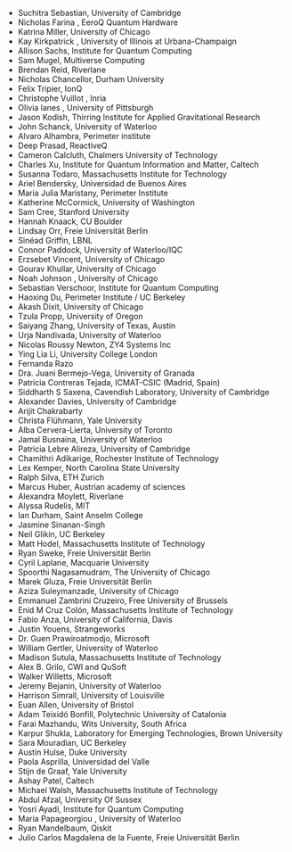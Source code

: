 - Suchitra Sebastian, University of Cambridge
- Nicholas Farina , EeroQ Quantum Hardware 
- Katrina Miller, University of Chicago 
- Kay Kirkpatrick , University of Illinois at Urbana-Champaign 
- Allison Sachs, Institute for Quantum Computing
- Sam Mugel, Multiverse Computing
- Brendan Reid, Riverlane 
- Nicholas Chancellor, Durham University
- Felix Tripier, IonQ
- Christophe Vuillot , Inria
- Olivia lanes , University of Pittsburgh
- Jason Kodish, Thirring Institute for Applied Gravitational Research
- John Schanck, University of Waterloo
- Alvaro Alhambra, Perimeter institute
- Deep Prasad, ReactiveQ
- Cameron Calcluth, Chalmers University of Technology
- Charles Xu, Institute for Quantum Information and Matter, Caltech
- Susanna Todaro, Massachusetts Institute for Technology
- Ariel Bendersky, Universidad de Buenos Aires
- Maria Julia Maristany, Perimeter Institute
- Katherine McCormick, University of Washington
- Sam Cree, Stanford University
- Hannah Knaack, CU Boulder 
- Lindsay Orr, Freie Universität Berlin
- Sinéad Griffin, LBNL
- Connor Paddock, University of Waterloo/IQC
- Erzsebet Vincent, University of Chicago
- Gourav Khullar, University of Chicago
- Noah Johnson , University of Chicago
- Sebastian Verschoor, Institute for Quantum Computing
- Haoxing Du, Perimeter Institute / UC Berkeley
- Akash Dixit, University of Chicago
- Tzula Propp, University of Oregon
- Saiyang Zhang, University of Texas,  Austin
- Urja Nandivada, University of Waterloo
- Nicolas Roussy Newton, ZY4 Systems Inc
- Ying Lia Li, University College London
- Fernanda Razo
- Dra. Juani Bermejo-Vega, University of Granada
- Patricia Contreras Tejada, ICMAT-CSIC (Madrid, Spain)
- Siddharth S Saxena, Cavendish Laboratory, University of Cambridge
- Alexander Davies, University of Cambridge
- Arijit Chakrabarty
- Christa Flühmann, Yale University
- Alba Cervera-Lierta, University of Toronto
- Jamal Busnaina, University of Waterloo
- Patricia Lebre Alireza, University of Cambridge 
- Chamithri Adikarige, Rochester Institute of Technology
- Lex Kemper, North Carolina State University
- Ralph Silva, ETH Zurich
- Marcus Huber, Austrian academy of sciences
- Alexandra Moylett, Riverlane
- Alyssa Rudelis, MIT
- Ian Durham, Saint Anselm College
- Jasmine Sinanan-Singh
- Neil Glikin, UC Berkeley
- Matt Hodel, Massachusetts Institute of Technology
- Ryan Sweke, Freie Universität Berlin
- Cyril Laplane, Macquarie University
- Spoorthi Nagasamudram, The University of Chicago
- Marek Gluza, Freie Universität Berlin
- Aziza Suleymanzade, University of Chicago
- Emmanuel Zambrini Cruzeiro, Free University of Brussels
- Enid M Cruz Colón, Massachusetts Institute of Technology
- Fabio Anza, University of California, Davis
- Justin Youens, Strangeworks
- Dr. Guen Prawiroatmodjo, Microsoft
- William Gertler, University of Waterloo
- Madison Sutula, Massachusetts Institute of Technology
- Alex B. Grilo, CWI and QuSoft
- Walker Willetts, Microsoft
- Jeremy Bejanin, University of Waterloo
- Harrison Simrall, University of Louisville
- Euan Allen, University of Bristol
- Adam Teixidó Bonfill, Polytechnic University of Catalonia
- Farai Mazhandu, Wits University, South Africa
- Karpur Shukla, Laboratory for Emerging Technologies, Brown University
- Sara Mouradian, UC Berkeley
- Austin Hulse, Duke University
- Paola Asprilla, Universidad del Valle
- Stijn de Graaf, Yale University
- Ashay Patel, Caltech 
- Michael Walsh, Massachusetts Institute of Technology
- Abdul Afzal, University Of Sussex
- Yosri Ayadi, Institute for  Quantum Computing
- Maria Papageorgiou , University of Waterloo 
- Ryan Mandelbaum,  Qiskit
- Julio Carlos Magdalena de la Fuente, Freie Universität Berlin
